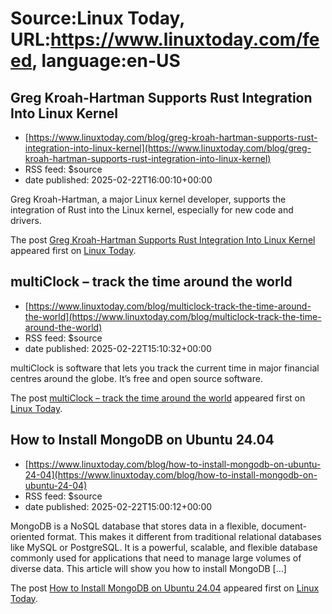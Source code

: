 # Source:Linux Today, URL:https://www.linuxtoday.com/feed, language:en-US

## Greg Kroah-Hartman Supports Rust Integration Into Linux Kernel
 - [https://www.linuxtoday.com/blog/greg-kroah-hartman-supports-rust-integration-into-linux-kernel](https://www.linuxtoday.com/blog/greg-kroah-hartman-supports-rust-integration-into-linux-kernel)
 - RSS feed: $source
 - date published: 2025-02-22T16:00:10+00:00

<p>Greg Kroah-Hartman, a major Linux kernel developer, supports the integration of Rust into the Linux kernel, especially for new code and drivers.</p>
<p>The post <a href="https://www.linuxtoday.com/blog/greg-kroah-hartman-supports-rust-integration-into-linux-kernel/">Greg Kroah-Hartman Supports Rust Integration Into Linux Kernel</a> appeared first on <a href="https://www.linuxtoday.com">Linux Today</a>.</p>

## multiClock – track the time around the world
 - [https://www.linuxtoday.com/blog/multiclock-track-the-time-around-the-world](https://www.linuxtoday.com/blog/multiclock-track-the-time-around-the-world)
 - RSS feed: $source
 - date published: 2025-02-22T15:10:32+00:00

<p>multiClock is software that lets you track the current time in major financial centres around the globe. It’s free and open source software.</p>
<p>The post <a href="https://www.linuxtoday.com/blog/multiclock-track-the-time-around-the-world/">multiClock – track the time around the world</a> appeared first on <a href="https://www.linuxtoday.com">Linux Today</a>.</p>

## How to Install MongoDB on Ubuntu 24.04
 - [https://www.linuxtoday.com/blog/how-to-install-mongodb-on-ubuntu-24-04](https://www.linuxtoday.com/blog/how-to-install-mongodb-on-ubuntu-24-04)
 - RSS feed: $source
 - date published: 2025-02-22T15:00:12+00:00

<p>MongoDB is a NoSQL database that stores data in a flexible, document-oriented format. This makes it different from traditional relational databases like MySQL or PostgreSQL. It is a powerful, scalable, and flexible database commonly used for applications that need to manage large volumes of diverse data. This article will show you how to install MongoDB [&#8230;]</p>
<p>The post <a href="https://www.linuxtoday.com/blog/how-to-install-mongodb-on-ubuntu-24-04/">How to Install MongoDB on Ubuntu 24.04</a> appeared first on <a href="https://www.linuxtoday.com">Linux Today</a>.</p>

